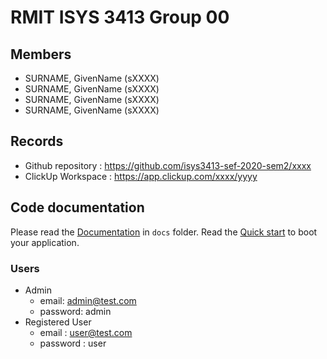 # RMIT ISYS 3413 Group 00

## Members
* SURNAME, GivenName (sXXXX)
* SURNAME, GivenName (sXXXX)
* SURNAME, GivenName (sXXXX)
* SURNAME, GivenName (sXXXX)

## Records

* Github repository : https://github.com/isys3413-sef-2020-sem2/xxxx
* ClickUp Workspace : https://app.clickup.com/xxxx/yyyy

## Code documentation

Please read the [Documentation](/docs) in `docs` folder.
Read the [Quick start](/docs/Quick_Start.md) to boot your application.

### Users

* Admin 
  * email: admin@test.com
  * password: admin
* Registered User
  * email : user@test.com
  * password : user 


